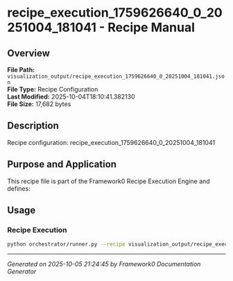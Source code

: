 # recipe_execution_1759626640_0_20251004_181041 - Recipe Manual

## Overview
**File Path:** `visualization_output/recipe_execution_1759626640_0_20251004_181041.json`  
**File Type:** Recipe Configuration  
**Last Modified:** 2025-10-04T18:10:41.382130  
**File Size:** 17,682 bytes  

## Description
Recipe configuration: recipe_execution_1759626640_0_20251004_181041

## Purpose and Application
This recipe file is part of the Framework0 Recipe Execution Engine and defines:

## Usage

### Recipe Execution
```bash
python orchestrator/runner.py --recipe visualization_output/recipe_execution_1759626640_0_20251004_181041.json
```


---
*Generated on 2025-10-05 21:24:45 by Framework0 Documentation Generator*
